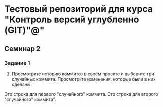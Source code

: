 # Тестовый репозиторий для курса "Контроль версий углубленно (GIT)"@"

## Семинар 2
### Задание 1
1. Просмотрите историю коммитов в своём проекте и выберите три случайных коммита. Просмотрите изменения, которые были в них сделаны.

Это строка для первого "случайного" коммита.
Это строка для второго "случайного" коммита".
